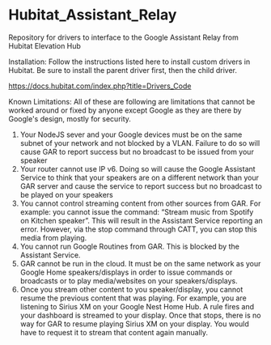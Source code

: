 # Hubitat_Assistant_Relay
Repository for drivers to interface to the Google Assistant Relay from Hubitat Elevation Hub

Installation: Follow the instructions listed here to install custom drivers in Hubitat.  Be sure to install the parent driver first, then the child driver. 

https://docs.hubitat.com/index.php?title=Drivers_Code

Known Limitations:
All of these are following are limitations that cannot be worked around or fixed by anyone except Google as they are there by Google's design, mostly for security.  
1. Your NodeJS sever and your Google devices must be on the same subnet of your network and not blocked by a VLAN.  Failure to do so will cause GAR to report success but no broadcast to be issued from your speaker
2. Your router cannot use IP v6.  Doing so will cause the Google Assistant Service to think that your speakers are on a different network than your GAR server and cause the service to report success but no broadcast to be played on your speakers
3. You cannot control streaming content from other sources from GAR.  For example: you cannot issue the command: “Stream music from Spotify on Kitchen speaker”.  This will result in the Assistant Service reporting an error.  However, via the stop command through CATT, you can stop this media from playing.
4. You cannot run Google Routines from GAR.  This is blocked by the Assistant Service.
5. GAR cannot be run in the cloud.  It must be on the same network as your Google Home speakers/displays in order to issue commands or broadcasts or to play media/websites on your speakers/displays.
6. Once you stream other content to you speaker/display, you cannot resume the previous content that was playing.  For example, you are listening to Sirius XM on your Google Nest Home Hub.  A rule fires and your dashboard is streamed to your display.  Once that stops, there is no way for GAR to resume playing Sirius XM on your display.  You would have to request it to stream that content again manually.  
